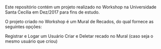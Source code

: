 Este repositório contém um projeto realizado no Workshop na Universidade Santa Cecília em Dez/2017 para fins de estudo.

O projeto criado no Workshop é um Mural de Recados, do qual fornece as seguintes opções:

Registrar e Logar um Usuário
Criar e Deletar recado no Mural (caso seja o mesmo usuário que criou)
